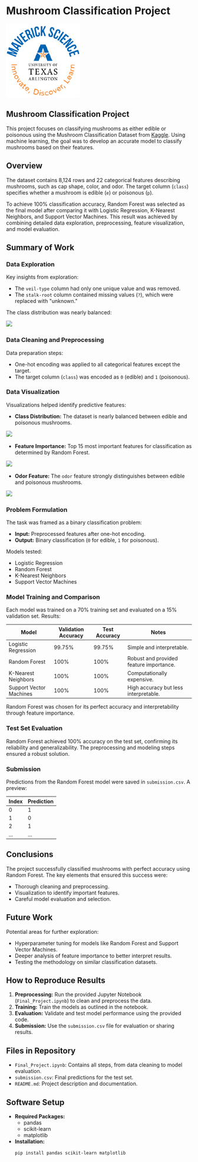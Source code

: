 # Mushroom Classification Project

![](UTA-DataScience-Logo.png)

## Mushroom Classification Project

This project focuses on classifying mushrooms as either edible or poisonous using the Mushroom Classification Dataset from [Kaggle](https://www.kaggle.com/datasets/uciml/mushroom-classification). Using machine learning, the goal was to develop an accurate model to classify mushrooms based on their features.

## Overview

The dataset contains 8,124 rows and 22 categorical features describing mushrooms, such as cap shape, color, and odor. The target column (`class`) specifies whether a mushroom is edible (`e`) or poisonous (`p`).

To achieve 100% classification accuracy, Random Forest was selected as the final model after comparing it with Logistic Regression, K-Nearest Neighbors, and Support Vector Machines. This result was achieved by combining detailed data exploration, preprocessing, feature visualization, and model evaluation.

## Summary of Work

### Data Exploration

Key insights from exploration:
- The `veil-type` column had only one unique value and was removed.
- The `stalk-root` column contained missing values (`?`), which were replaced with "unknown."

The class distribution was nearly balanced:

![](visualizations/class_distribution.png)

### Data Cleaning and Preprocessing

Data preparation steps:
- One-hot encoding was applied to all categorical features except the target.
- The target column (`class`) was encoded as `0` (edible) and `1` (poisonous).

### Data Visualization

Visualizations helped identify predictive features:

- **Class Distribution:** The dataset is nearly balanced between edible and poisonous mushrooms.

![](visualizations/class_distribution.png)

- **Feature Importance:** Top 15 most important features for classification as determined by Random Forest.

![](visualizations/feature_importance.png)

- **Odor Feature:** The `odor` feature strongly distinguishes between edible and poisonous mushrooms.

![](visualizations/odor_histogram.png)

### Problem Formulation

The task was framed as a binary classification problem:
- **Input:** Preprocessed features after one-hot encoding.
- **Output:** Binary classification (`0` for edible, `1` for poisonous).

Models tested:
- Logistic Regression
- Random Forest
- K-Nearest Neighbors
- Support Vector Machines

### Model Training and Comparison

Each model was trained on a 70% training set and evaluated on a 15% validation set. Results:

| Model                  | Validation Accuracy | Test Accuracy | Notes                                   |
|------------------------|---------------------|---------------|-----------------------------------------|
| Logistic Regression    | 99.75%             | 99.75%        | Simple and interpretable.               |
| Random Forest          | 100%               | 100%          | Robust and provided feature importance. |
| K-Nearest Neighbors    | 100%               | 100%          | Computationally expensive.              |
| Support Vector Machines| 100%               | 100%          | High accuracy but less interpretable.   |

Random Forest was chosen for its perfect accuracy and interpretability through feature importance.

### Test Set Evaluation

Random Forest achieved 100% accuracy on the test set, confirming its reliability and generalizability. The preprocessing and modeling steps ensured a robust solution.

### Submission

Predictions from the Random Forest model were saved in `submission.csv`. A preview:

| Index | Prediction |
|-------|------------|
| 0     | 1          |
| 1     | 0          |
| 2     | 1          |
| ...   | ...        |

## Conclusions

The project successfully classified mushrooms with perfect accuracy using Random Forest. The key elements that ensured this success were:
- Thorough cleaning and preprocessing.
- Visualization to identify important features.
- Careful model evaluation and selection.

## Future Work

Potential areas for further exploration:
- Hyperparameter tuning for models like Random Forest and Support Vector Machines.
- Deeper analysis of feature importance to better interpret results.
- Testing the methodology on similar classification datasets.

## How to Reproduce Results

1. **Preprocessing:** Run the provided Jupyter Notebook (`Final_Project.ipynb`) to clean and preprocess the data.
2. **Training:** Train the models as outlined in the notebook.
3. **Evaluation:** Validate and test model performance using the provided code.
4. **Submission:** Use the `submission.csv` file for evaluation or sharing results.

## Files in Repository

- `Final_Project.ipynb`: Contains all steps, from data cleaning to model evaluation.
- `submission.csv`: Final predictions for the test set.
- `README.md`: Project description and documentation.

## Software Setup

- **Required Packages:**
  - pandas
  - scikit-learn
  - matplotlib
- **Installation:**
  ```bash
  pip install pandas scikit-learn matplotlib
